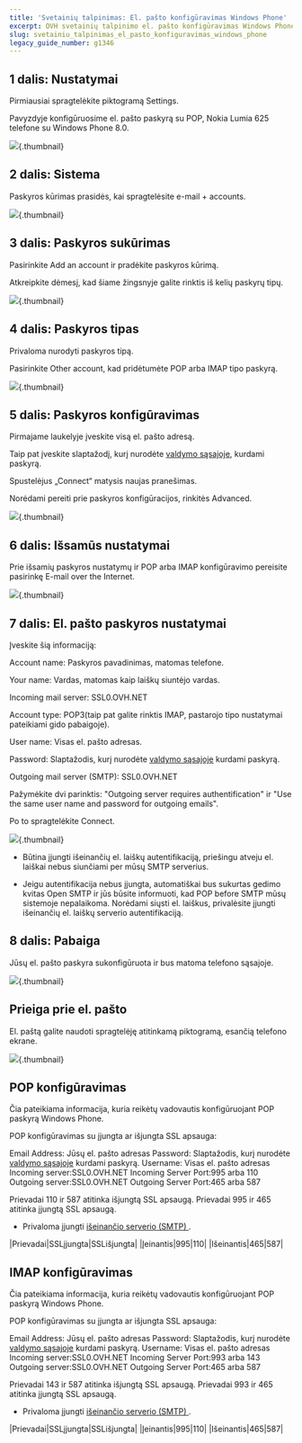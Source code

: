 ```yaml
---
title: 'Svetainių talpinimas: El. pašto konfigūravimas Windows Phone'
excerpt: OVH svetainių talpinimo el. pašto konfigūravimas Windows Phone
slug: svetainiu_talpinimas_el_pasto_konfiguravimas_windows_phone
legacy_guide_number: g1346
---
```



## 1 dalis: Nustatymai
Pirmiausiai spragtelėkite piktogramą Settings.

Pavyzdyje konfigūruosime el. pašto paskyrą su POP, Nokia Lumia 625 telefone su Windows Phone 8.0.

![](images/img_1501.jpg){.thumbnail}


## 2 dalis: Sistema
Paskyros kūrimas prasidės, kai spragtelėsite e-mail + accounts.

![](images/img_1502.jpg){.thumbnail}


## 3 dalis: Paskyros sukūrimas
Pasirinkite Add an account ir pradėkite paskyros kūrimą.

Atkreipkite dėmesį, kad šiame žingsnyje galite rinktis iš kelių paskyrų tipų.

![](images/img_1503.jpg){.thumbnail}


## 4 dalis: Paskyros tipas
Privaloma nurodyti paskyros tipą.

Pasirinkite Other account, kad pridėtumėte POP arba IMAP tipo paskyrą.

![](images/img_1504.jpg){.thumbnail}


## 5 dalis: Paskyros konfigūravimas
Pirmajame laukelyje įveskite visą el. pašto adresą.

Taip pat įveskite slaptažodį, kurį nurodėte [valdymo sąsajoje](https://www.ovh.com/auth/?action=gotomanager), kurdami paskyrą.

Spustelėjus „Connect“ matysis naujas pranešimas.

Norėdami pereiti prie paskyros konfigūracijos, rinkitės Advanced.

![](images/img_1505.jpg){.thumbnail}


## 6 dalis: Išsamūs nustatymai
Prie išsamių paskyros nustatymų ir POP arba IMAP konfigūravimo pereisite pasirinkę E-mail over the Internet.

![](images/img_1506.jpg){.thumbnail}


## 7 dalis: El. pašto paskyros nustatymai
Įveskite šią informaciją:

Account name: Paskyros pavadinimas, matomas telefone.

Your name: Vardas, matomas kaip laiškų siuntėjo vardas.

Incoming mail server: SSL0.OVH.NET

Account type: POP3(taip pat galite rinktis IMAP, pastarojo tipo nustatymai pateikiami gido pabaigoje).

User name: Visas el. pašto adresas.

Password: Slaptažodis, kurį nurodėte [valdymo sąsajoje](https://www.ovh.com/auth/?action=gotomanager) kurdami paskyrą.

Outgoing mail server (SMTP): SSL0.OVH.NET

Pažymėkite dvi parinktis: "Outgoing server requires authentification" ir "Use the same user name and password for outgoing emails".

Po to spragtelėkite Connect.

![](images/img_2401.jpg){.thumbnail}

- Būtina įjungti išeinančių el. laiškų autentifikaciją, priešingu atveju el. laiškai nebus siunčiami per mūsų SMTP serverius.

- Jeigu autentifikacija nebus įjungta, automatiškai bus sukurtas gedimo kvitas Open SMTP ir jūs būsite informuoti, kad POP before SMTP mūsų sistemoje nepalaikoma. Norėdami siųsti el. laiškus, privalėsite įjungti išeinančių el. laiškų serverio autentifikaciją.




## 8 dalis: Pabaiga
Jūsų el. pašto paskyra sukonfigūruota ir bus matoma telefono sąsajoje.

![](images/img_1508.jpg){.thumbnail}


## Prieiga prie el. pašto
El. paštą galite naudoti spragtelėję atitinkamą piktogramą, esančią telefono ekrane.

![](images/img_1509.jpg){.thumbnail}


## POP konfigūravimas
Čia pateikiama informacija, kuria reikėtų vadovautis konfigūruojant POP paskyrą Windows Phone.

POP konfigūravimas su įjungta ar išjungta SSL apsauga:

Email Address: Jūsų el. pašto adresas
Password: Slaptažodis, kurį nurodėte [valdymo sąsajoje](https://www.ovh.com/auth/?action=gotomanager) kurdami paskyrą.
Username: Visas el. pašto adresas
Incoming server:SSL0.OVH.NET
Incoming Server Port:995 arba 110
Outgoing server:SSL0.OVH.NET
Outgoing Server Port:465 arba 587

Prievadai 110 ir 587 atitinka išjungtą SSL apsaugą.
Prievadai 995 ir 465 atitinka įjungtą SSL apsaugą.


- Privaloma įjungti [išeinančio serverio (SMTP) ](#configuration_protocole_imap_partie_6_parametres_avances).


|Prievadai|SSLįjungta|SSLišjungta|
|Įeinantis|995|110|
|Išeinantis|465|587|




## IMAP konfigūravimas
Čia pateikiama informacija, kuria reikėtų vadovautis konfigūruojant POP paskyrą Windows Phone.

POP konfigūravimas su įjungta ar išjungta SSL apsauga:

Email Address: Jūsų el. pašto adresas
Password: Slaptažodis, kurį nurodėte [valdymo sąsajoje](https://www.ovh.com/auth/?action=gotomanager) kurdami paskyrą.
Username: Visas el. pašto adresas
Incoming server:SSL0.OVH.NET
Incoming Server Port:993 arba 143
Outgoing server:SSL0.OVH.NET
Outgoing Server Port:465 arba 587

Prievadai 143 ir 587 atitinka išjungtą SSL apsaugą.
Prievadai 993 ir 465 atitinka įjungtą SSL apsaugą.


- Privaloma įjungti [išeinančio serverio (SMTP) ](#configuration_protocole_imap_partie_6_parametres_avances).


|Prievadai|SSLįjungta|SSLišjungta|
|Įeinantis|995|110|
|Išeinantis|465|587|



